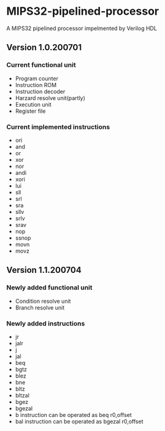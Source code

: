 # MIPS32-pipelined-processor
A MIPS32 pipelined processor impelmented by Verilog HDL
## Version 1.0.200701
### Current functional unit
- Program counter
- Instruction ROM
- Instruction decoder
- Harzard resolve unit(partly)
- Execution unit
- Register file
### Current implemented instructions
- ori
- and
- or
- xor
- nor
- andi
- xori
- lui
- sll
- srl
- sra
- sllv
- srlv
- srav
- nop
- ssnop
- movn
- movz
## Version 1.1.200704
### Newly added functional unit
- Condition resolve unit
- Branch resolve unit
### Newly added instructions
- jr
- jalr
- j
- jal
- beq
- bgtz
- blez
- bne
- bltz
- bltzal
- bgez
- bgezal
- b instruction can be operated as beq r0,offset
- bal instruction can be operated as bgezal r0,offset
